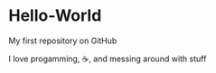 Hello-World
===========

My first repository on GitHub

I love progamming, :coffee:, and messing around with stuff
